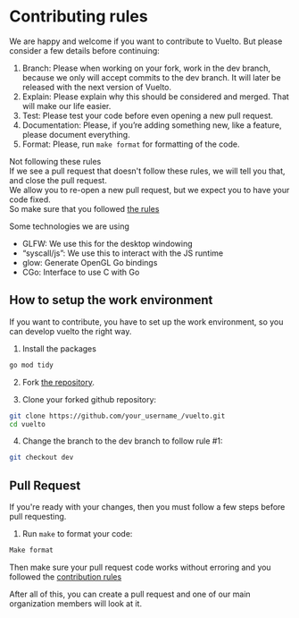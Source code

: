 # Contributing rules  
We are happy and welcome if you want to contribute to Vuelto. But please consider a few details before continuing:

1. Branch: Please when working on your fork, work in the dev branch, because we only will accept commits to the dev branch. It will later be released with the next version of Vuelto.  
2. Explain: Please explain why this should be considered and merged. That will make our life easier.  
3. Test: Please test your code before even opening a new pull request.  
4. Documentation: Please, if you’re adding something new, like a feature, please document everything.  
5. Format: Please, run `make format` for formatting of the code.

Not following these rules  
If we see a pull request that doesn't follow these rules, we will tell you that, and close the pull request.  
We allow you to re-open a new pull request, but we expect you to have your code fixed.  
So make sure that you followed [the rules](#contributing-rules)

Some technologies we are using  
- GLFW: We use this for the desktop windowing  
- “syscall/js”: We use this to interact with the JS runtime  
- glow: Generate OpenGL Go bindings  
- CGo: Interface to use C with Go

## How to setup the work environment

If you want to contribute, you have to set up the work environment, so you can develop vuelto the right way.

1. Install  the packages

```bash
go mod tidy  
```

2. Fork [the repository](https://github.com/vuelto-org/vuelto).

3. Clone your forked github repository:

```bash
git clone https://github.com/your_username_/vuelto.git
cd vuelto  
```

4. Change the branch to the dev branch to follow rule \#1:

```bash
git checkout dev  
```

## Pull Request

If you're ready with your changes, then you must follow a few steps before pull requesting.

1. Run `make` to format your code:

```bash
Make format  
```

Then make sure your pull request code works without erroring and you followed the [contribution rules](#contributing-rules)

After all of this, you can create a pull request and one of our main organization members will look at it.
